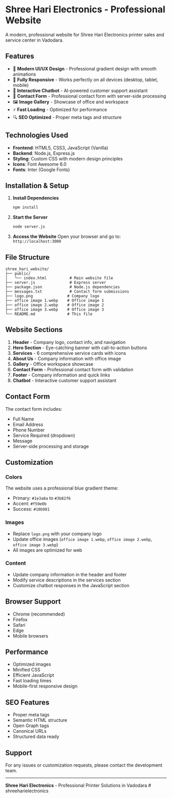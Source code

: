 # Shree Hari Electronics - Professional Website

A modern, professional website for Shree Hari Electronics printer sales and service center in Vadodara.

## Features

- 🎨 **Modern UI/UX Design** - Professional gradient design with smooth animations
- 📱 **Fully Responsive** - Works perfectly on all devices (desktop, tablet, mobile)
- 💬 **Interactive Chatbot** - AI-powered customer support assistant
- 📧 **Contact Form** - Professional contact form with server-side processing
- 🖼️ **Image Gallery** - Showcase of office and workspace
- ⚡ **Fast Loading** - Optimized for performance
- 🔍 **SEO Optimized** - Proper meta tags and structure

## Technologies Used

- **Frontend**: HTML5, CSS3, JavaScript (Vanilla)
- **Backend**: Node.js, Express.js
- **Styling**: Custom CSS with modern design principles
- **Icons**: Font Awesome 6.0
- **Fonts**: Inter (Google Fonts)

## Installation & Setup

1. **Install Dependencies**
   ```bash
   npm install
   ```

2. **Start the Server**
   ```bash
   node server.js
   ```

3. **Access the Website**
   Open your browser and go to: `http://localhost:3000`

## File Structure

```
shree_hari_website/
├── public/
│   └── index.html          # Main website file
├── server.js               # Express server
├── package.json            # Node.js dependencies
├── messages.txt            # Contact form submissions
├── logo.png               # Company logo
├── office image 1.webp    # Office image 1
├── office image 2.webp    # Office image 2
├── office image 3.webp    # Office image 3
└── README.md              # This file
```

## Website Sections

1. **Header** - Company logo, contact info, and navigation
2. **Hero Section** - Eye-catching banner with call-to-action buttons
3. **Services** - 6 comprehensive service cards with icons
4. **About Us** - Company information with office image
5. **Gallery** - Office workspace showcase
6. **Contact Form** - Professional contact form with validation
7. **Footer** - Company information and quick links
8. **Chatbot** - Interactive customer support assistant

## Contact Form

The contact form includes:
- Full Name
- Email Address
- Phone Number
- Service Required (dropdown)
- Message
- Server-side processing and storage

## Customization

### Colors
The website uses a professional blue gradient theme:
- Primary: `#1e3a8a` to `#3b82f6`
- Accent: `#f59e0b`
- Success: `#10b981`

### Images
- Replace `logo.png` with your company logo
- Update office images (`office image 1.webp`, `office image 2.webp`, `office image 3.webp`)
- All images are optimized for web

### Content
- Update company information in the header and footer
- Modify service descriptions in the services section
- Customize chatbot responses in the JavaScript section

## Browser Support

- Chrome (recommended)
- Firefox
- Safari
- Edge
- Mobile browsers

## Performance

- Optimized images
- Minified CSS
- Efficient JavaScript
- Fast loading times
- Mobile-first responsive design

## SEO Features

- Proper meta tags
- Semantic HTML structure
- Open Graph tags
- Canonical URLs
- Structured data ready

## Support

For any issues or customization requests, please contact the development team.

---

**Shree Hari Electronics** - Professional Printer Solutions in Vadodara #   s h r e e h a r i e l e c t r o n i c s  
 